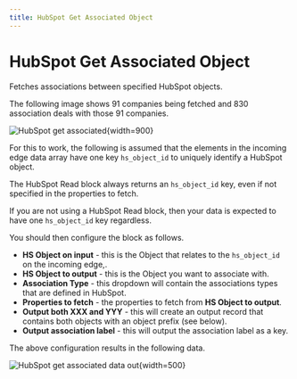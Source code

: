 ```yaml
---
title: HubSpot Get Associated Object
---
```


# HubSpot Get Associated Object

Fetches associations between specified HubSpot objects.

The following image shows 91 companies being fetched and 830 association deals with those 91 companies.

![HubSpot get associated](/img/flows/blocks/hubspot/hubspot-get-associated.png){width=900}

For this to work, the following is assumed that the elements in the incoming edge data array 
have one key `hs_object_id` to uniquely identify a HubSpot object.

The HubSpot Read block always returns an `hs_object_id` key, even if not specified in the properties to fetch.

If you are not using a HubSpot Read block, then your data is expected to have one `hs_object_id` key regardless.

You should then configure the block as follows.

- **HS Object on input** - this is the Object that relates to the `hs_object_id` on the incoming edge,.
- **HS Object to output** - this is the Object you want to associate with.
- **Association Type** - this dropdown will contain the associations types that are defined in HubSpot.
- **Properties to fetch** - the properties to fetch from **HS Object to output**.
- **Output both XXX and YYY** - this will create an output record that contains both objects with an object prefix (see below).
- **Output association label** - this will output the association label as a key.

The above configuration results in the following data.

![HubSpot get associated data out](/img/flows/blocks/hubspot/hubspot-get-associated-data-out.png){width=500}
